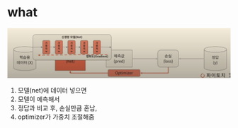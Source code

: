 # what
![](images/2024-11-26-18-22-54.png)

1. 모델(net)에 데이터 넣으면
2. 모델이 예측해서
3. 정답과 비교 후, 손실만큼 혼남,
4. optimizer가 가중치 조절해줌
